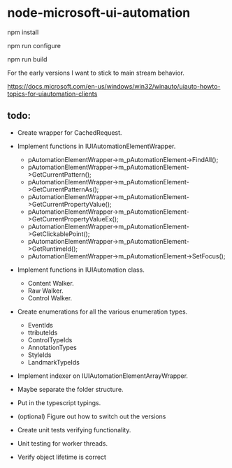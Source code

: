 # node-microsoft-ui-automation

npm install

npm run configure

npm run build


For the early versions I want to stick to main stream behavior.  

https://docs.microsoft.com/en-us/windows/win32/winauto/uiauto-howto-topics-for-uiautomation-clients


## todo:

* Create wrapper for CachedRequest.  

* Implement functions in IUIAutomationElementWrapper.  
    * pAutomationElementWrapper->m_pAutomationElement->FindAll();
    * pAutomationElementWrapper->m_pAutomationElement->GetCurrentPattern();
    * pAutomationElementWrapper->m_pAutomationElement->GetCurrentPatternAs();
    * pAutomationElementWrapper->m_pAutomationElement->GetCurrentPropertyValue();
    * pAutomationElementWrapper->m_pAutomationElement->GetCurrentPropertyValueEx();
    * pAutomationElementWrapper->m_pAutomationElement->GetClickablePoint();
    * pAutomationElementWrapper->m_pAutomationElement->GetRuntimeId();
    * pAutomationElementWrapper->m_pAutomationElement->SetFocus();
* Implement functions in IUIAutomation class.  
    * Content Walker.
    * Raw Walker.
    * Control Walker.  

* Create enumerations for all the various enumeration types.  
    * EventIds
    * ttributeIds
    * ControlTypeIds
    * AnnotationTypes
    * StyleIds
    * LandmarkTypeIds
* Implement indexer on IUIAutomationElementArrayWrapper.  
* Maybe separate the folder structure.  
* Put in the typescript typings.  
* (optional) Figure out how to switch out the versions
* Create unit tests verifying functionality.  
* Unit testing for worker threads. 
* Verify object lifetime is correct


